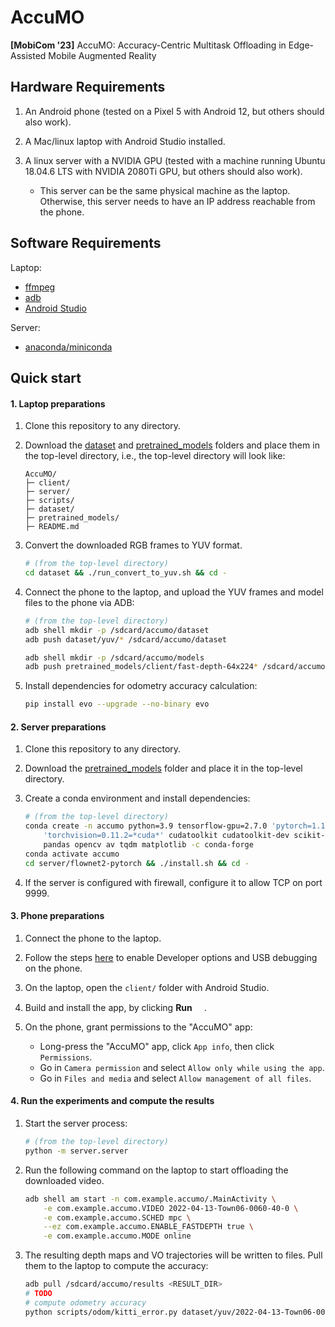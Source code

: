 # AccuMO

**[MobiCom '23]** AccuMO: Accuracy-Centric Multitask Offloading in Edge-Assisted Mobile Augmented Reality

## Hardware Requirements

1. An Android phone (tested on a Pixel 5 with Android 12, but others should also work).

2. A Mac/linux laptop with Android Studio installed.

3. A linux server with a NVIDIA GPU (tested with a machine running Ubuntu 18.04.6 LTS with NVIDIA 2080Ti GPU, but others should also work).

   * This server can be the same physical machine as the laptop. Otherwise, this server needs to have an IP address reachable from the phone.

## Software Requirements

Laptop:
  * [ffmpeg](https://ffmpeg.org/download.html)
  * [adb](https://developer.android.com/tools/adb)
  * [Android Studio](https://developer.android.com/studio)

Server:
  * [anaconda/miniconda](https://docs.conda.io/projects/continuumio-conda/en/latest/user-guide/install/macos.html)

## Quick start

#### 1. Laptop preparations

1. Clone this repository to any directory.

2. Download the [dataset](https://purdue0-my.sharepoint.com/:f:/g/personal/kong102_purdue_edu/Eq4yAepzaPZPsLJziTJ9PHQBqZ1sF62yp71Ay78Ob0VHjg) and [pretrained_models](https://purdue0-my.sharepoint.com/:f:/g/personal/kong102_purdue_edu/EvA6FUl0HE1LvTMHQ5NR5rQBvlVYBMQXSCmY44pi5cXVQg?e=MpAhJD) folders and place them in the top-level directory, i.e., the top-level directory will look like:

    ```
    AccuMO/
    ├─ client/
    ├─ server/
    ├─ scripts/
    ├─ dataset/
    ├─ pretrained_models/
    ├─ README.md
    ```

3. Convert the downloaded RGB frames to YUV format.

    ```bash
    # (from the top-level directory)
    cd dataset && ./run_convert_to_yuv.sh && cd -
    ```

4. Connect the phone to the laptop, and upload the YUV frames and model files to the phone via ADB:

    ```bash
    # (from the top-level directory)
    adb shell mkdir -p /sdcard/accumo/dataset
    adb push dataset/yuv/* /sdcard/accumo/dataset
    
    adb shell mkdir -p /sdcard/accumo/models
    adb push pretrained_models/client/fast-depth-64x224* /sdcard/accumo/models
    ```

5. Install dependencies for odometry accuracy calculation:

   ```bash
   pip install evo --upgrade --no-binary evo
   ```

#### 2. Server preparations

1. Clone this repository to any directory.

2. Download the [pretrained_models](https://purdue0-my.sharepoint.com/:f:/g/personal/kong102_purdue_edu/EvA6FUl0HE1LvTMHQ5NR5rQBvlVYBMQXSCmY44pi5cXVQg?e=MpAhJD) folder and place it in the top-level directory.

3. Create a conda environment and install dependencies:

    ```bash
    # (from the top-level directory)
    conda create -n accumo python=3.9 tensorflow-gpu=2.7.0 'pytorch=1.10.1=*cuda*' \
        'torchvision=0.11.2=*cuda*' cudatoolkit cudatoolkit-dev scikit-image \
        pandas opencv av tqdm matplotlib -c conda-forge
    conda activate accumo
    cd server/flownet2-pytorch && ./install.sh && cd -
    ```

4. If the server is configured with firewall, configure it to allow TCP on port 9999.

#### 3. Phone preparations

1. Connect the phone to the laptop.

2. Follow the steps [here](https://developer.android.com/studio/debug/dev-options#enable) to enable Developer options and USB debugging on the phone.

3. On the laptop, open the `client/` folder with Android Studio.

4. Build and install the app, by clicking **Run** <img src="https://developer.android.com/static/studio/images/buttons/toolbar-run.png" width="15">.

5. On the phone, grant permissions to the "AccuMO" app:
    * Long-press the "AccuMO" app, click `App info`, then click `Permissions`.
    * Go in `Camera permission` and select `Allow only while using the app`.
    * Go in `Files and media` and select `Allow management of all files`.


#### 4. Run the experiments and compute the results

1. Start the server process:

    ```bash
    # (from the top-level directory)
    python -m server.server
    ```

2. Run the following command on the laptop to start offloading the downloaded video.

    ```bash
    adb shell am start -n com.example.accumo/.MainActivity \
        -e com.example.accumo.VIDEO 2022-04-13-Town06-0060-40-0 \
        -e com.example.accumo.SCHED mpc \
        --ez com.example.accumo.ENABLE_FASTDEPTH true \
        -e com.example.accumo.MODE online
    ```
3. The resulting depth maps and VO trajectories will be written to files. Pull them to the laptop to compute the accuracy:

    ```bash
    adb pull /sdcard/accumo/results <RESULT_DIR>
    # TODO
    # compute odometry accuracy
    python scripts/odom/kitti_error.py dataset/yuv/2022-04-13-Town06-0060-40-0/poses_gt_skipped.txt <RESULT_DIR>/poses.txt
    ```
